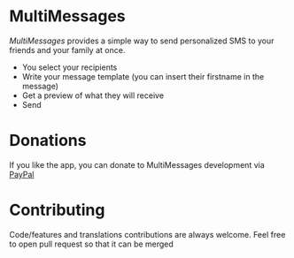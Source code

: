 MultiMessages
=====================

*MultiMessages* provides a simple way to send personalized SMS to your
friends and your family at once.


* You select your recipients
* Write your message template (you can insert their firstname in the message)
* Get a preview of what they will receive
* Send


Donations
===========
If you like the app, you can donate to MultiMessages development
via [PayPal](http://bit.ly/donate-stephanmc)


Contributing
===========
Code/features and translations contributions are always welcome.
Feel free to open pull request so that it can be merged

